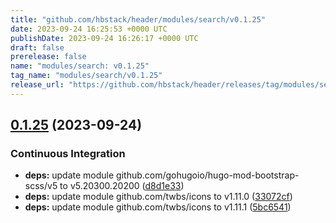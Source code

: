 ```yaml
---
title: "github.com/hbstack/header/modules/search/v0.1.25"
date: 2023-09-24 16:25:53 +0000 UTC
publishDate: 2023-09-24 16:26:17 +0000 UTC
draft: false
prerelease: false
name: "modules/search: v0.1.25"
tag_name: "modules/search/v0.1.25"
release_url: "https://github.com/hbstack/header/releases/tag/modules/search/v0.1.25"
---
```


## [0.1.25](https://github.com/hbstack/header/compare/modules/search/v0.1.24...modules/search/v0.1.25) (2023-09-24)


### Continuous Integration

* **deps:** update module github.com/gohugoio/hugo-mod-bootstrap-scss/v5 to v5.20300.20200 ([d8d1e33](https://github.com/hbstack/header/commit/d8d1e3398c9832a47e9bcbb44c8737f0e1eb9295))
* **deps:** update module github.com/twbs/icons to v1.11.0 ([33072cf](https://github.com/hbstack/header/commit/33072cf245580d826587ba19898bbbad66a14784))
* **deps:** update module github.com/twbs/icons to v1.11.1 ([5bc6541](https://github.com/hbstack/header/commit/5bc65412346965369643bee7ca787129c0023515))
